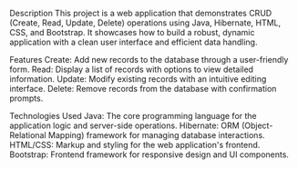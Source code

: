 Description
This project is a web application that demonstrates CRUD (Create, Read, Update, Delete) operations using Java, Hibernate, HTML, CSS, and Bootstrap.
It showcases how to build a robust, dynamic application with a clean user interface and efficient data handling.

Features
Create: Add new records to the database through a user-friendly form.
Read: Display a list of records with options to view detailed information.
Update: Modify existing records with an intuitive editing interface.
Delete: Remove records from the database with confirmation prompts.

Technologies Used
Java: The core programming language for the application logic and server-side operations.
Hibernate: ORM (Object-Relational Mapping) framework for managing database interactions.
HTML/CSS: Markup and styling for the web application's frontend.
Bootstrap: Frontend framework for responsive design and UI components.
